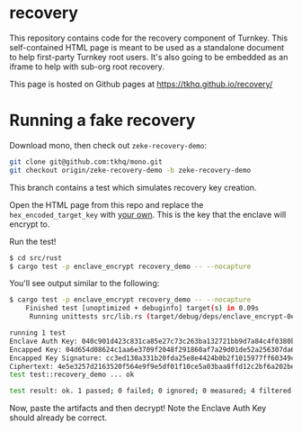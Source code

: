 # recovery

This repository contains code for the recovery component of Turnkey. This self-contained HTML page is meant to be used as a standalone document to help first-party Turnkey root users. It's also going to be embedded as an iframe to help with sub-org root recovery.

This page is hosted on Github pages at https://tkhq.github.io/recovery/

# Running a fake recovery

Download mono, then check out `zeke-recovery-demo`:
```sh
git clone git@github.com:tkhq/mono.git
git checkout origin/zeke-recovery-demo -b zeke-recovery-demo
```

This branch contains a test which simulates recovery key creation.

Open the HTML page from this repo and replace the `hex_encoded_target_key` with [your own](https://github.com/tkhq/mono/blob/e802d8b0b0d52c7235f011889f7ac8b5747a6a02/src/rust/enclave_encrypt/src/lib.rs#L451). This is the key that the enclave will encrypt to.

Run the test!
```sh
$ cd src/rust
$ cargo test -p enclave_encrypt recovery_demo -- --nocapture
```

You'll see output similar to the following:
```sh
$ cargo test -p enclave_encrypt recovery_demo -- --nocapture
    Finished test [unoptimized + debuginfo] target(s) in 0.09s
     Running unittests src/lib.rs (target/debug/deps/enclave_encrypt-0e6e99f7cd0d1e6d)

running 1 test
Enclave Auth Key: 040c901d423c831ca85e27c73c263ba132721bb9d7a84c4f0380b2a6756fd601331c8870234dec878504c174144fa4b14b66a651691606d8173e55bd37e381569e
Encapped Key: 04d654d08624c1aa6e3709f2048f291860af7a29d01de52a256307da6d55602a833d525e0afecf4ad27aa052e704b7851a7184506cb4c72d2caf1e42932b959d14
Encapped Key Signature: cc3ed130a331b20fda25e8e4424b0b2f1015977ff60349c70d8b3a14d51ad9f897558eedccee80579508812bc6f31d987b210f21a64cb40beb56274c347c39a2
Ciphertext: 4e5e3257d2163520f564e9f9e5df01f10ce5a03baa8ffd12c2bf6a202be7ffc496008da179
test test::recovery_demo ... ok

test result: ok. 1 passed; 0 failed; 0 ignored; 0 measured; 4 filtered out; finished in 0.02s
```

Now, paste the artifacts and then decrypt! Note the Enclave Auth Key should already be correct.
